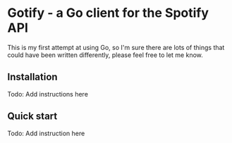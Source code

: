 # Gotify - a Go client for the Spotify API

This is my first attempt at using Go, so I'm sure there are lots of things that could have been written differently, please feel free to let me know.

## Installation 
Todo: Add instructions here

## Quick start
Todo: Add instruction here

